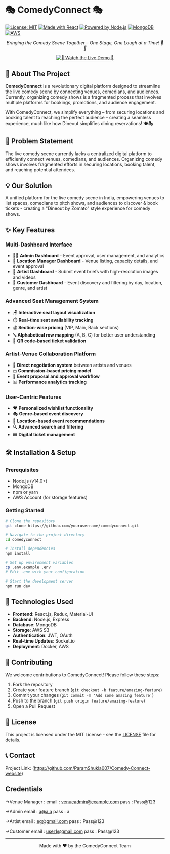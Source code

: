 # 🎭 ComedyConnect 🎭

[![License: MIT](https://img.shields.io/badge/License-MIT-yellow.svg)](https://opensource.org/licenses/MIT)
[![Made with React](https://img.shields.io/badge/Made%20with-React-61DAFB?logo=react&logoColor=white)](https://reactjs.org)
[![Powered by Node.js](https://img.shields.io/badge/Powered%20by-Node.js-339933?logo=node.js&logoColor=white)](https://nodejs.org)
[![MongoDB](https://img.shields.io/badge/MongoDB-4EA94B?logo=mongodb&logoColor=white)](https://www.mongodb.com/)
[![AWS](https://img.shields.io/badge/AWS-%23FF9900.svg?style=flat&logo=amazon-aws&logoColor=white)](https://aws.amazon.com/)

<div align="center">
  <p><em>Bringing the Comedy Scene Together – One Stage, One Laugh at a Time! 🎤😂</em></p>
  
  [![🎥 Watch the Live Demo 🎥](https://img.youtube.com/vi/BzRZaS7U9aQ/0.jpg)](https://www.youtube.com/watch?v=BzRZaS7U9aQ)
</div>

## 🚀 About The Project

**ComedyConnect** is a revolutionary digital platform designed to streamline the live comedy scene by connecting venues, comedians, and audiences. Currently, organizing comedy shows is a fragmented process that involves multiple platforms for bookings, promotions, and audience engagement.

With ComedyConnect, we simplify everything – from securing locations and booking talent to reaching the perfect audience – creating a seamless experience, much like how Dineout simplifies dining reservations! 🍽️🎭

## 🎯 Problem Statement

The live comedy scene currently lacks a centralized digital platform to efficiently connect venues, comedians, and audiences. Organizing comedy shows involves fragmented efforts in securing locations, booking talent, and reaching potential attendees.

## 💡 Our Solution

A unified platform for the live comedy scene in India, empowering venues to list spaces, comedians to pitch shows, and audiences to discover & book tickets - creating a "Dineout by Zomato" style experience for comedy shows.

## ✨ Key Features

### Multi-Dashboard Interface
- 👨‍💼 **Admin Dashboard** - Event approval, user management, and analytics
- 🏢 **Location Manager Dashboard** - Venue listing, capacity details, and event approval
- 🎤 **Artist Dashboard** - Submit event briefs with high-resolution images and videos
- 👥 **Customer Dashboard** - Event discovery and filtering by day, location, genre, and artist

### Advanced Seat Management System
- 🪑 **Interactive seat layout visualization**
- ⏱️ **Real-time seat availability tracking**
- 💰 **Section-wise pricing** (VIP, Main, Back sections)
- 🔤 **Alphabetical row mapping** (A, B, C) for better user understanding
- 📱 **QR code-based ticket validation**

### Artist-Venue Collaboration Platform
- 🤝 **Direct negotiation system** between artists and venues
- 💵 **Commission-based pricing model**
- 📝 **Event proposal and approval workflow**
- 📊 **Performance analytics tracking**

### User-Centric Features
- ❤️ **Personalized wishlist functionality**
- 🎭 **Genre-based event discovery**
- 📍 **Location-based event recommendations**
- 🔍 **Advanced search and filtering**
- 🎟️ **Digital ticket management**

## 🛠️ Installation & Setup

### Prerequisites

- Node.js (v14.0+)
- MongoDB
- npm or yarn
- AWS Account (for storage features)

### Getting Started

```bash
# Clone the repository
git clone https://github.com/yourusername/comedyconnect.git

# Navigate to the project directory
cd comedyconnect

# Install dependencies
npm install

# Set up environment variables
cp .env.example .env
# Edit .env with your configuration

# Start the development server
npm run dev
```

## 🔧 Technologies Used

- **Frontend**: React.js, Redux, Material-UI
- **Backend**: Node.js, Express
- **Database**: MongoDB
- **Storage**: AWS S3
- **Authentication**: JWT, OAuth
- **Real-time Updates**: Socket.io
- **Deployment**: Docker, AWS

## 👥 Contributing

We welcome contributions to ComedyConnect! Please follow these steps:

1. Fork the repository
2. Create your feature branch (`git checkout -b feature/amazing-feature`)
3. Commit your changes (`git commit -m 'Add some amazing feature'`)
4. Push to the branch (`git push origin feature/amazing-feature`)
5. Open a Pull Request

## 📄 License

This project is licensed under the MIT License - see the [LICENSE](LICENSE) file for details.

## 📞 Contact

Project Link: (https://github.com/ParamShukla007/Comedy-Connect-website)

## Credentials
->Venue Manager : 
email : venueadmin@example.com
pass : Pass@123


->Admin 
email : a@a.a
pass : a

->Artist 
email : eg@gmail.com
pass : Pass@123

->Customer 
email : user1@gmail.com
pass : Pass@123

---

<div align="center">
  <p>Made with ❤️ by the ComedyConnect Team</p>
</div>
